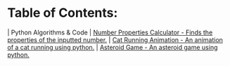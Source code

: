 # Table of Contents:
| Python Algorithms & Code
| [Number Properties Calculator - Finds the properties of the inputted number.]()
| [Cat Running Animation - An animation of a cat running using python.](https://github.com/BOLTZZ/Cat-Running-Animation/tree/master)
| [Asteroid Game - An asteroid game using python.]()
